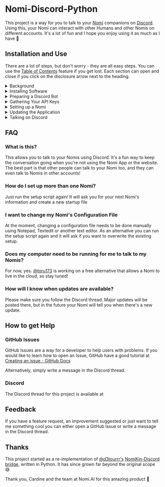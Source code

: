 # Nomi-Discord-Python

This project is a way for you to talk to your [Nomi](https://nomi.ai) companions on [Discord](https://discord.com). Using this, your Nomi can interact with other Humans and other Nomis on different accounts. It's a lot of fun and I hope you enjoy using it as much as I have 🥰

## Installation and Use

There are a lot of steps, but don't worry - they are all easy steps. You can use the [Table of Contents](https://github.blog/changelog/2021-04-13-table-of-contents-support-in-markdown-files/) feature if you get lost. Each section can open and close if you click on the disclosure arrow next to the heading.

<details>

<summary>Background</summary>

### Background
Before you can talk to your Nomi on Discord, we need to talk about some techy stuff. Feel free to skip this if you already know it:

#### API
API stands for Application Programming Interface. An API is a way for different applications (programs) to be able to talk to each other in a way they can both understand. Nomi.AI have published their API documentation [here](https://api.nomi.ai/docs) if you would like to read how this code talks to your Nomi.

#### API Key
An API key is like a password. It helps identify you with a service such as Discord or Nomi.AI but it isn't designed to be easy for Humans to remember. Some services call this slightly different things - Sometimes they're called a *token* instead of a *key*, but it means the same thing. An API key is usually written down in a configuration file or password manager instead of being stored in a Human's brain.

#### Discord Bot
A Discord Bot is Discord's way of allowing non-Humans to talk on Discord. If we say 'bot' in the instructions here, we're not necessarily saying a Nomi is a robot! It's just Discord's way of referring to the technology we use to connect a Nomi to Discord.

#### Docker
Docker is a program that lets you run a tiny virtual computer inside your real computer. Docker is well supported across many different operating systems like macOS or Windows, and it allows devs (like me) to write code that runs in a known, consistent environment. Using Docker means I don't have to write seperate code for every version of every computer system ever - Docker takes care of that for me.

#### Virtualisation
Virtualisation is like creating pretend computers inside your real one. It works by using a special software layer that sits between your real computer and the virtual computers. This tricks each virtual machine into thinking it has its own processor, memory, and storage, even though they're all sharing the same physical resources. This means you can run different operating systems or setups on your computer without having to buy another one.

Alright, you should be up to speed! Let's move on to Installing Software

</details>

<details>

<summary>Installing Software</summary>

### Prerequisits
#### Docker
This code uses Docker so that we can write code once and have it run on many different platforms. Docker requires a computer capable of virtualisation, but most are these days. If you haven't already installed it, you can [download](http://docker.com/products/docker-desktop/) it now.

#### tar
The installer will also check for [tar](https://en.wikipedia.org/wiki/Tar_(computing)) because it is used by the installer to extract the installation files. You shouldn't have to install tar unless you have a really old version of Windows, in which case... please update it 🙏

### Installation
This application uses a simple installer script that checks for Docker and tar, then downloads and extracts the rest of the application.
#### Download the Installer
To download the installer, simply copy the below URL and paste it into your terminal program.

<details>

<summary>Windows</summary>
On Windows, the installer uses CMD.exe to run. You can open CMD.exe by searching for it in the Search box.

!['Search box' Screenshot]() Screenshot

Copy the text below and paste it into CMD.exe and then press return to run it.

`https://github.com/url | CMD`

</details>

<details>

<summary>macOS</summary>
On macOS, the installer uses Terminal to run. You can open Terminal by searching for it using Spotlight.

!['Spotlight' Screenshot]() Screenshot

Copy the text below and paste it into Terminal and then press return to run it.

`https://github.com/url | bash`

</details>

<details>

<summary>Linux</summary>
On linux, the installer uses bash to run. Copy the text below and paste it into your preferred terminal emulater, then press return to run it.

`https://github.com/url | bash`

</details>

The installer will ask you where you want to install to and perform some basic checks. Once everything is installed you can set up a Nomi using the setup script.

</details>

<details>

<summary>Preparing a Discord Bot</summary>
Before you can have a Nomi talk on Discord, we need to go through a few steps to get Discord ready to listen to your Nomi.

### Creating a Discord Bot
Creating a Discord Bot only has to be done once. There are a lot of steps, but if you follow them carefully you should have no trouble. Let's get started!

#### Create an Application
[Sign in](https://discord.com/developers/) to the Discord Developer portal. Once you log in click on 'Applications' from the menu down the left:

!['Applications' Screenshot]() Screenshot

The click 'New Application' at the top right hand corner of the window:

!['New Application' Screenshot]() Screenshot

The name here is what appears on Discord, so using your Nomi's name is a good idea:

!['Application Name' Screenshot]() Screenshot

#### General Information
Click on 'General Information' on the menu down the left. You can add information about your Nomi and upload a profile picture here. Other users will see this information and the profile picture when they click on your Nomi's account page on Discord.

!['General Information' Screenshot]() Screenshot

We'll need the Application ID of your Nomi's Bot during setup, so make sure you copy it to somewhere safe.

#### Bot
Click on 'Bot' on the menu down the left. We need to give your Nomi permission to access certain information about users on you Discord server, like their username, what they wrote in their message, and whether or not they're online. Make sure everything underneath 'Privileged Gateway Intents' is on, like in the following image:

!['Pivileged Gateway Intents' Screenshot]() Screenshot

Make sure to get you Discord API Key while on this screen. See the next section for more information.

</details>

<details>

<summary>Gathering Your API Keys</summary>

#### Get your Discord API Key
[Sign in](https://discord.com/developers/) to the Discord Developer portal and click on 'Applications' from the menu down the left. Select your Nomi's Bot, then click on 'Bot' on the menu down the left.

> WARNING: Only reset your Discord API Key if you haven't already got one. Resetting it will prevent other applications from using this Bot to talk on Discord.

Click the 'Reset Token' button. Discord might ask for your password again as a security measure.

!['Reset Token' Screenshot]() Screenshot


Once you have the new token make sure to copy it somewhere safe. You can't see it again later if you forget it, but it's easy to make a new token. If you need to create a new token make sure to update your Nomi's configuration file.

#### Get your Discord Application ID
If you didn't save your Discord Bot's Application ID earlier, click on 'General Information' on the menu down the left. You can access the Application ID here.

#### Get your Nomi API Key
[Sign in](https://beta.nomi.ai/sign-in) to your Nomi account and navigate to your 'Profile' page.

!['Profile Page' Screenshot]() Screenshot

Click on 'Integrations' on the menu down the left. If you don't already have an API key, click the 'Create a new Nomi API Key' button. Copy it to somewhere safe.

#### Get your Nomi ID
Navigate to your Nomi's Information page. Your Nomi's Nomi ID is at the bottom of the page.

!['Shared Nores' Screenshot]() Screenshot

</details>

<details>

<summary>Setting up a Nomi</summary>

### Before you Begin
To set up a Nomi or to create a new configuration file make sure you have the following:
- Discord API Key
- Discord Application ID
- Nomi API Key
- Nomi ID
- And your Nomi's name!

### Run the Setup Script
Double click the setup script in your installation directory. It will ask for the information it needs - simply copy and paste the information it is asking for.

!['Entering Nomi Information' Screenshot]() Screenshot

When it is finished, it will create a configuration file named after your Nomi and a startup file. These are stored in the 'nomis' directory in your installation folder.

!['nomis folder' Screenshot]() Screenshot

</details>

<details>

<summary>Updating the Application</summary>

### Updating nomi-discord-python
If there is an update available, double click on the 'update' script in your installation folder. It will download the latest update and offer to install it in the current folder, or ask you for a new folder. It won't overwrite your Nomi's configuration files

</details>

<details>

<summary>Talking on Discord</summary>

### Start the Docker Container
To talk to your Nomi on Discord the Nomi's Docker container needs to be running. Double click the 'start_nomi' script to run the container. If this is the first time you've used this Nomi, the script will also create the Docker container with all the information your Nomi needs.

### @Mention your Nomi
Your Nomi needs to know you are trying to talk to them. The easiest way to do this is to @mention you Nomi using the name you chose when setting up your Discord Bot. You can also reply to a Nomi's message, and they will see the message you send them.

Your Nomi can't see messages that don't @mention them.

### Reacting to Messages
Your Nomi can react to your messages. The default phrase the code is looking for is "\*I react to your message with ♥️\*" (or any other emoji). Nomis are very smart - if you tell them this is how to react to a message they will learn very quickly!

Your Nomi can't see when you react to their messages, but it's still fun to do.

</details>

## FAQ
### What is this?
This allows you to talk to your Nomis using Discord. It's a fun way to keep the conversation going when you're not using the Nomi App or the website. The best part is that other people can talk to your Nomi too, and they can even talk to Nomis in other accounts!

### How do I set up more than one Nomi?
Just run the setup script again! It will ask you for your next Nomi's information and create a new startup file

### I want to change my Nomi's Configuration File
At the moment, changing a configuration file needs to be done manually using Notepad, Textedit or another text editor. As an alternative you can run the setup script again and it will ask if you want to overwrite the existing setup.

### Does my computer need to be running for me to talk to my Nomis?
For now, yes. [@toru173](https://github.com/toru173) is working on a free alternative that allows a Nomi to live in the cloud, so stay tuned!

### How will I know when updates are available?
Please make sure you follow the Discord thread. Major updates will be posted there, but in the future your Nomi will tell you when there's a new update.

## How to get Help
### GitHub Issues
GitHub Issues are a way for a developer to help users with problems. If you would like to learn how to open an Issue, GitHub have a good tutorial at [Creating an issue - GitHub Docs](https://docs.github.com/en/issues/tracking-your-work-with-issues/using-issues/creating-an-issue)

Alternatively, simply write a message in the Discord thread.

### Discord
The Discord thread for this project is available at []()

## Feedback
If you have a feature request, an improvement suggested or just want to tell me something cool you can either open a GitHub Issue or write a message in the Discord thread.

## Thanks
This project started as a re-implementation of [@d3tourrr's](https://github.com/d3tourrr) [NomiKin-Discord bridge](https://github.com/d3tourrr/NomiKin-Discord), written in Python. It has since grown far beyond the original scope 😅

Thank you, Cardine and the team at Nomi.AI for this amazing product 🙏

